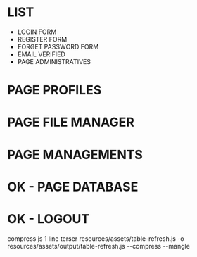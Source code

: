 # LIST
-   LOGIN FORM
-   REGISTER FORM
-   FORGET PASSWORD FORM
-   EMAIL VERIFIED
-   PAGE ADMINISTRATIVES

# PAGE PROFILES
# PAGE FILE MANAGER
# PAGE MANAGEMENTS
# OK - PAGE DATABASE 
# OK - LOGOUT

compress js 1 line
terser resources/assets/table-refresh.js -o resources/assets/output/table-refresh.js --compress --mangle